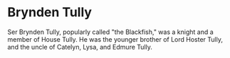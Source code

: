 # Brynden Tully

Ser Brynden Tully, popularly called "the Blackfish," was a knight and a member of House Tully. He was the younger brother of Lord Hoster Tully, and the uncle of Catelyn, Lysa, and Edmure Tully.

